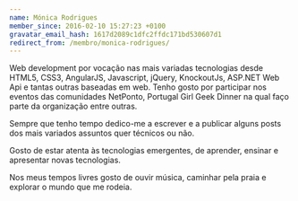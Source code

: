 ```yaml
---
name: Mónica Rodrigues
member_since: 2016-02-10 15:27:23 +0100
gravatar_email_hash: 1617d2089c1dfc2ffdc171bd530607d1
redirect_from: /membro/monica-rodrigues/
---
```

Web development por vocação nas mais variadas tecnologias desde HTML5, CSS3, AngularJS, Javascript, jQuery, KnockoutJs, ASP.NET Web Api e tantas outras baseadas em web. Tenho gosto por participar nos eventos das comunidades NetPonto, Portugal Girl Geek Dinner na qual faço parte da organização entre outras.

Sempre que tenho tempo dedico-me a escrever e a publicar alguns posts dos mais variados assuntos quer técnicos ou não.

Gosto de estar atenta às tecnologias emergentes, de aprender, ensinar e apresentar novas tecnologias.

Nos meus tempos livres gosto de ouvir música, caminhar pela praia e explorar o mundo que me rodeia.
